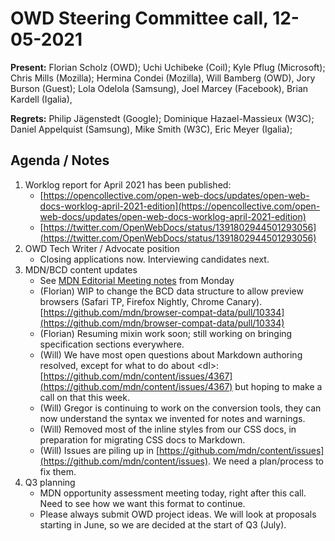 # OWD Steering Committee call, 12-05-2021


**Present:** Florian Scholz (OWD); Uchi Uchibeke (Coil); Kyle Pflug (Microsoft); Chris Mills (Mozilla); Hermina Condei (Mozilla), Will Bamberg (OWD), Jory Burson (Guest); Lola Odelola (Samsung), Joel Marcey (Facebook), Brian Kardell (Igalia),

**Regrets:** Philip Jägenstedt (Google);  Dominique Hazael-Massieux (W3C);  Daniel Appelquist (Samsung),  Mike Smith (W3C), Eric Meyer (Igalia);  

## Agenda / Notes

1. Worklog report for April 2021 has been published:
    - [https://opencollective.com/open-web-docs/updates/open-web-docs-worklog-april-2021-edition](https://opencollective.com/open-web-docs/updates/open-web-docs-worklog-april-2021-edition) 
    - [https://twitter.com/OpenWebDocs/status/1391802944501293056](https://twitter.com/OpenWebDocs/status/1391802944501293056) 
2. OWD Tech Writer / Advocate position
    - Closing applications now. Interviewing candidates next.
3. MDN/BCD content updates
    - See [MDN Editorial Meeting notes](https://docs.google.com/document/d/1ANeo9ZlQMLPrX_4xsQXkItEnXCAOJYoVQQrZqLQEKlI/edit#) from Monday
    - (Florian) WIP to change the BCD data structure to allow preview browsers (Safari TP, Firefox Nightly, Chrome Canary). [https://github.com/mdn/browser-compat-data/pull/10334](https://github.com/mdn/browser-compat-data/pull/10334) 
    - (Florian) Resuming mixin work soon; still working on bringing specification sections everywhere.
    - (Will) We have most open questions about Markdown authoring resolved, except for what to do about &lt;dl>: [https://github.com/mdn/content/issues/4367](https://github.com/mdn/content/issues/4367) but hoping to make a call on that this week.
    - (Will) Gregor is continuing to work on the conversion tools, they can now understand the syntax we invented for notes and warnings.
    - (Will) Removed most of the inline styles from our CSS docs, in preparation for migrating CSS docs to Markdown.
    - (Will) Issues are piling up in [https://github.com/mdn/content/issues](https://github.com/mdn/content/issues). We need a plan/process to fix them.
4. Q3 planning
    - MDN opportunity assessment meeting today, right after this call. Need to see how we want this format to continue.
    - Please always submit OWD project ideas. We will look at proposals starting in June, so we are decided at the start of Q3 (July).